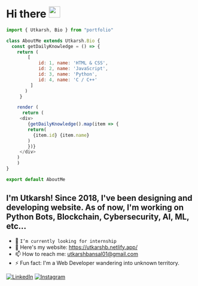 # Hi there <img src="https://raw.githubusercontent.com/MartinHeinz/MartinHeinz/master/wave.gif" width="30px">
```javascript
import { Utkarsh, Bio } from "portfolio"

class AboutMe extends Utkarsh.Bio {
  const getDailyKnowledge = () => {
    return (
		[
		    id: 1, name: 'HTML & CSS',
		    id: 2, name: 'JavaScript',
		    id: 3, name: 'Python',
		    id: 4, name: 'C / C++'
		 ]
	   )
     }

    render (
      return (
	 <div>
	    {getDailyKnowledge().map(item => {
		return(
		  {item.id} {item.name}
		)
	    })}
	 </div>
	)
    )
}

export default AboutMe
```

## I'm Utkarsh! Since 2018, I've been designing and developing website. As of now, I'm working on Python Bots, Blockchain, Cybersecurity, AI, ML, etc...

- 🔭 `I’m currently looking for internship`
- 👯 Here's my website: https://utkarshb.netlify.app/
- 📫 How to reach me: utkarshbansal01@gmail.com
- ⚡ Fun fact: I'm a Web Developer wandering into unknown territory.


[![LinkedIn](https://img.shields.io/static/v1.svg?label=Connect&message=@Utkarsh&color=grey&logo=linkedin&labelColor=0088ff&style=social)](https://www.linkedin.com/in/utkarshbansal01/)
[![Instagram](https://img.shields.io/badge/Instagram-follow-0088ff.svg?logo=instagram&logoColor=white)](https://www.instagram.com/ambitiousutkarsh/)

